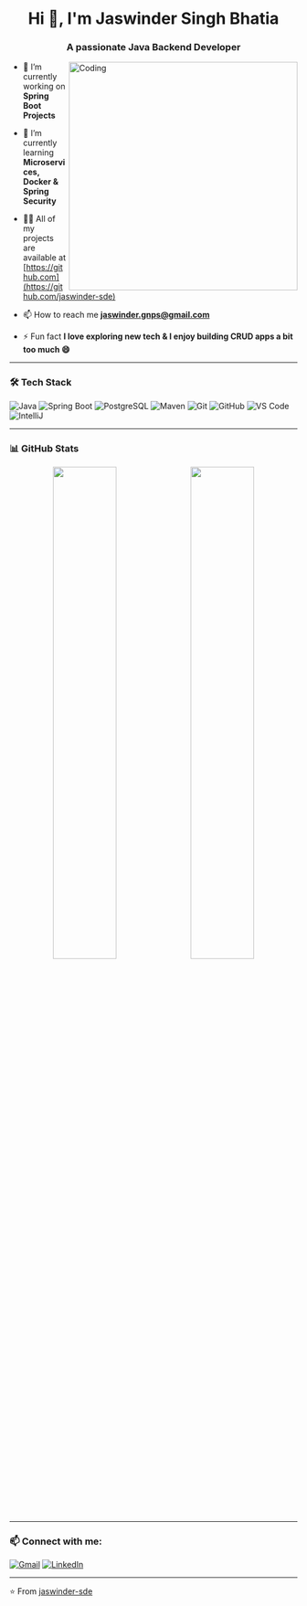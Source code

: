 <h1 align="center">Hi 👋, I'm Jaswinder Singh Bhatia</h1>
<h3 align="center">A passionate Java Backend Developer</h3>

<img align="right" alt="Coding" width="400" src="https://cdn.dribbble.com/users/1059583/screenshots/4171367/media/5c826b5d6f16761b5e5e89e315d8f0c4.gif" />

- 🔭 I’m currently working on **Spring Boot Projects**

- 🌱 I’m currently learning **Microservices, Docker & Spring Security**

- 👨‍💻 All of my projects are available at [https://github.com](https://github.com/jaswinder-sde)

- 📫 How to reach me **jaswinder.gnps@gmail.com**

- ⚡ Fun fact **I love exploring new tech & I enjoy building CRUD apps a bit too much 😄**

---

### 🛠️ Tech Stack
![Java](https://img.shields.io/badge/-Java-007396?style=flat-square&logo=java)
![Spring Boot](https://img.shields.io/badge/-Spring%20Boot-6DB33F?style=flat-square&logo=spring-boot)
![PostgreSQL](https://img.shields.io/badge/-PostgreSQL-4169E1?style=flat-square&logo=postgresql)
![Maven](https://img.shields.io/badge/-Maven-C71A36?style=flat-square&logo=apache-maven)
![Git](https://img.shields.io/badge/-Git-F05032?style=flat-square&logo=git)
![GitHub](https://img.shields.io/badge/-GitHub-181717?style=flat-square&logo=github)
![VS Code](https://img.shields.io/badge/-VS%20Code-007ACC?style=flat-square&logo=visual-studio-code)
![IntelliJ](https://img.shields.io/badge/-IntelliJ%20IDEA-000000?style=flat-square&logo=intellij-idea)

---

### 📊 GitHub Stats
<p align="center">
  <img src="https://github-readme-stats.vercel.app/api?username=jaswinder-sde
&show_icons=true&theme=radical" width="47%" />
  <img src="https://github-readme-streak-stats.herokuapp.com/?user=jaswinder-sde
&theme=radical" width="47%" />
</p>

---

### 📫 Connect with me:
[![Gmail](https://img.shields.io/badge/-Gmail-red?style=flat-square&logo=gmail&logoColor=white)](mailto:jaswinder.gnps@gmail.com)
[![LinkedIn](https://img.shields.io/badge/-LinkedIn-0077B5?style=flat-square&logo=Linkedin&logoColor=white)](https://www.linkedin.com/in/jaswinder-sde/)
<!-- add your actual LinkedIn link if available -->

---

⭐️ From [jaswinder-sde](https://github.com/jaswinder-sde)

